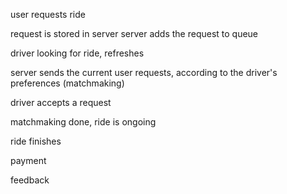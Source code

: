 user requests ride

request is stored in server
server adds the request to queue

driver looking for ride, refreshes

server sends the current user requests, according to the driver's preferences (matchmaking)

driver accepts a request

matchmaking done, ride is ongoing

ride finishes

payment 

feedback